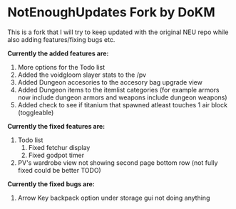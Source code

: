 
# NotEnoughUpdates Fork by DoKM

This is a fork that I will try to keep updated with the original NEU repo while also adding features/fixing bugs etc.

**Currently the added features are:**

1. More options for the Todo list
2. Added the voidgloom slayer stats to the /pv
3. Added Dungeon accesories to the accesory bag upgrade view
4. Added Dungeon items to the itemlist categories (for example armors now include dungeon armors and weapons include dungeon weapons)
5. Added check to see if titanium that spawned atleast touches 1 air block (toggleable)

**Currently the fixed features are:**

1. Todo list
	1. Fixed fetchur display
	2. Fixed godpot timer
2. PV's wardrobe view not showing second page bottom row (not fully fixed could be better TODO)


**Currently the fixed bugs are:**

1. Arrow Key backpack option under storage gui not doing anything



